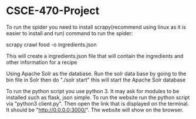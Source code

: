 # CSCE-470-Project

To run the spider you need to install scrapy(recommend using linux as it is easier to install and run)
command to run the spider:

scrapy crawl food -o ingredients.json

This will create a ingredients.json file that will contain the ingredients and other information for a recipe

Using Apache Solr as the database. Run the solr data base by going to the bin file in Solr
then do "./solr start" this will start the Apache Solr database

To run the python script you use python 3. It may ask for modules to be installed such as flask,
json simple. To run the website run the python script via "python3 client.py". Then open the link
that is displayed on the terminal. It should be "http://0.0.0.0:3000/". The website will show 
on the browser.
